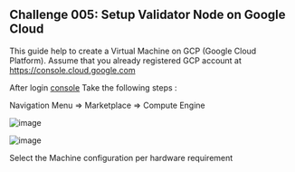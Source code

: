 ## Challenge 005: Setup Validator Node on Google Cloud

This guide help to create a Virtual Machine on GCP (Google Cloud Platform). Assume that you already registered GCP account at https://console.cloud.google.com

After login [console](https://console.cloud.google.com) 
Take the following steps :

Navigation Menu =>  Marketplace => Compute Engine 

![image](https://user-images.githubusercontent.com/6175292/181275937-201bdfb3-058a-4de6-8714-8f82323c1b2d.png)

![image](https://user-images.githubusercontent.com/6175292/181276043-d0bbe341-9edd-43b1-b4f9-2a96ac0cc61c.png)

Select the Machine configuration per hardware requirement
